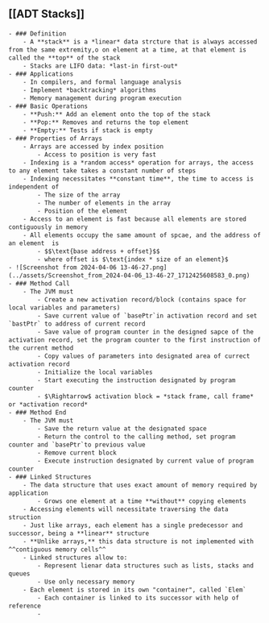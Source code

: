 ## [[ADT Stacks]]
	- ### Definition
		- A **stack** is a *linear* data strcture that is always accessed from the same extremity,o on element at a time, at that element is called the **top** of the stack
		- Stacks are LIFO data: *last-in first-out*
	- ### Applications
		- In compilers, and formal language analysis
		- Implement *backtracking* algorithms
		- Memory management during program execution
	- ### Basic Operations
		- **Push:** Add an element onto the top of the stack
		- **Pop:** Removes and returns the top element
		- **Empty:** Tests if stack is empty
	- ### Properties of Arrays
		- Arrays are accessed by index position
			- Access to position is very fast
		- Indexing is a *random access* operation for arrays, the access to any element take takes a constant number of steps
		- Indexing necessitates **constant time**, the time to access is independent of
			- The size of the array
			- The number of elements in the array
			- Position of the element
		- Access to an element is fast because all elements are stored contiguously in memory
		- All elements occupy the same amount of spcae, and the address of an element  is
			- $$\text{base address + offset}$$
			- where offset is $\text{index * size of an element}$
	- ![Screenshot from 2024-04-06 13-46-27.png](../assets/Screenshot_from_2024-04-06_13-46-27_1712425608583_0.png)
	- ### Method Call
		- The JVM must
			- Create a new activation record/block (contains space for local variables and parameters)
			- Save current value of `basePtr`in activation record and set `bastPtr` to address of current record
			- Save value of program counter in the designed sapce of the activation record, set the program counter to the first instruction of the current method
			- Copy values of parameters into designated area of currect activation record
			- Initialize the local variables
			- Start executing the instruction designated by program counter
			- $\Rightarrow$ activation block = *stack frame, call frame* or *activation record*
	- ### Method End
		- The JVM must
			- Save the return value at the designated space
			- Return the control to the calling method, set program counter and `basePtr`to previous value
			- Remove current block
			- Execute instruction designated by current value of program counter
	- ### Linked Structures
		- The data structure that uses exact amount of memory required by application
			- Grows one element at a time **without** copying elements
		- Accessing elements will necessitate traversing the data struction
		- Just like arrays, each element has a single predecessor and successor, being a **linear** structure
		- **Unlike arrays,** this data structure is not implemented with ^^contiguous memory cells^^
		- Linked structures allow to:
			- Represent lienar data structures such as lists, stacks and queues
			- Use only necessary memory
		- Each element is stored in its own "container", called `Elem`
			- Each container is linked to its successor with help of reference
			-